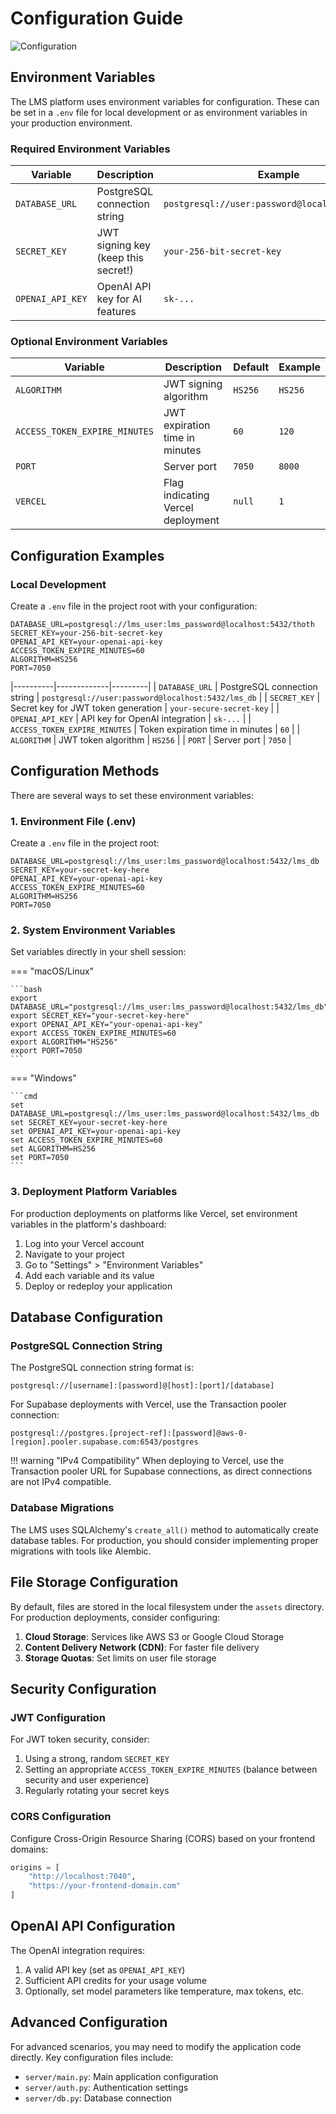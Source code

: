 # Configuration Guide

![Configuration](https://images.unsplash.com/photo-1607706189992-eae578626c86?crop=entropy&cs=tinysrgb&fit=max&fm=jpg&q=80&w=1080)

## Environment Variables

The LMS platform uses environment variables for configuration. These can be set in a `.env` file for local development or as environment variables in your production environment.

### Required Environment Variables

| Variable | Description | Example |
| -------- | ----------- | ------- |
| `DATABASE_URL` | PostgreSQL connection string | `postgresql://user:password@localhost:5432/lms` |
| `SECRET_KEY` | JWT signing key (keep this secret!) | `your-256-bit-secret-key` |
| `OPENAI_API_KEY` | OpenAI API key for AI features | `sk-...` |

### Optional Environment Variables

| Variable | Description | Default | Example |
| -------- | ----------- | ------- | ------- |
| `ALGORITHM` | JWT signing algorithm | `HS256` | `HS256` |
| `ACCESS_TOKEN_EXPIRE_MINUTES` | JWT expiration time in minutes | `60` | `120` |
| `PORT` | Server port | `7050` | `8000` |
| `VERCEL` | Flag indicating Vercel deployment | `null` | `1` |

## Configuration Examples

### Local Development

Create a `.env` file in the project root with your configuration:

```
DATABASE_URL=postgresql://lms_user:lms_password@localhost:5432/thoth
SECRET_KEY=your-256-bit-secret-key
OPENAI_API_KEY=your-openai-api-key
ACCESS_TOKEN_EXPIRE_MINUTES=60
ALGORITHM=HS256
PORT=7050
```
|----------|-------------|---------|
| `DATABASE_URL` | PostgreSQL connection string | `postgresql://user:password@localhost:5432/lms_db` |
| `SECRET_KEY` | Secret key for JWT token generation | `your-secure-secret-key` |
| `OPENAI_API_KEY` | API key for OpenAI integration | `sk-...` |
| `ACCESS_TOKEN_EXPIRE_MINUTES` | Token expiration time in minutes | `60` |
| `ALGORITHM` | JWT token algorithm | `HS256` |
| `PORT` | Server port | `7050` |

## Configuration Methods

There are several ways to set these environment variables:

### 1. Environment File (.env)

Create a `.env` file in the project root:

```
DATABASE_URL=postgresql://lms_user:lms_password@localhost:5432/lms_db
SECRET_KEY=your-secret-key-here
OPENAI_API_KEY=your-openai-api-key
ACCESS_TOKEN_EXPIRE_MINUTES=60
ALGORITHM=HS256
PORT=7050
```

### 2. System Environment Variables

Set variables directly in your shell session:

=== "macOS/Linux"

    ```bash
    export DATABASE_URL="postgresql://lms_user:lms_password@localhost:5432/lms_db"
    export SECRET_KEY="your-secret-key-here"
    export OPENAI_API_KEY="your-openai-api-key"
    export ACCESS_TOKEN_EXPIRE_MINUTES=60
    export ALGORITHM="HS256"
    export PORT=7050
    ```

=== "Windows"

    ```cmd
    set DATABASE_URL=postgresql://lms_user:lms_password@localhost:5432/lms_db
    set SECRET_KEY=your-secret-key-here
    set OPENAI_API_KEY=your-openai-api-key
    set ACCESS_TOKEN_EXPIRE_MINUTES=60
    set ALGORITHM=HS256
    set PORT=7050
    ```

### 3. Deployment Platform Variables

For production deployments on platforms like Vercel, set environment variables in the platform's dashboard:

1. Log into your Vercel account
2. Navigate to your project
3. Go to "Settings" > "Environment Variables"
4. Add each variable and its value
5. Deploy or redeploy your application

## Database Configuration

### PostgreSQL Connection String

The PostgreSQL connection string format is:

```
postgresql://[username]:[password]@[host]:[port]/[database]
```

For Supabase deployments with Vercel, use the Transaction pooler connection:

```
postgresql://postgres.[project-ref]:[password]@aws-0-[region].pooler.supabase.com:6543/postgres
```

!!! warning "IPv4 Compatibility"
    When deploying to Vercel, use the Transaction pooler URL for Supabase connections, as direct connections are not IPv4 compatible.

### Database Migrations

The LMS uses SQLAlchemy's `create_all()` method to automatically create database tables. For production, you should consider implementing proper migrations with tools like Alembic.

## File Storage Configuration

By default, files are stored in the local filesystem under the `assets` directory. For production deployments, consider configuring:

1. **Cloud Storage**: Services like AWS S3 or Google Cloud Storage
2. **Content Delivery Network (CDN)**: For faster file delivery
3. **Storage Quotas**: Set limits on user file storage

## Security Configuration

### JWT Configuration

For JWT token security, consider:

1. Using a strong, random `SECRET_KEY`
2. Setting an appropriate `ACCESS_TOKEN_EXPIRE_MINUTES` (balance between security and user experience)
3. Regularly rotating your secret keys

### CORS Configuration

Configure Cross-Origin Resource Sharing (CORS) based on your frontend domains:

```python
origins = [
    "http://localhost:7040",
    "https://your-frontend-domain.com"
]
```

## OpenAI API Configuration

The OpenAI integration requires:

1. A valid API key (set as `OPENAI_API_KEY`)
2. Sufficient API credits for your usage volume
3. Optionally, set model parameters like temperature, max tokens, etc.

## Advanced Configuration

For advanced scenarios, you may need to modify the application code directly. Key configuration files include:

- `server/main.py`: Main application configuration
- `server/auth.py`: Authentication settings
- `server/db.py`: Database connection
